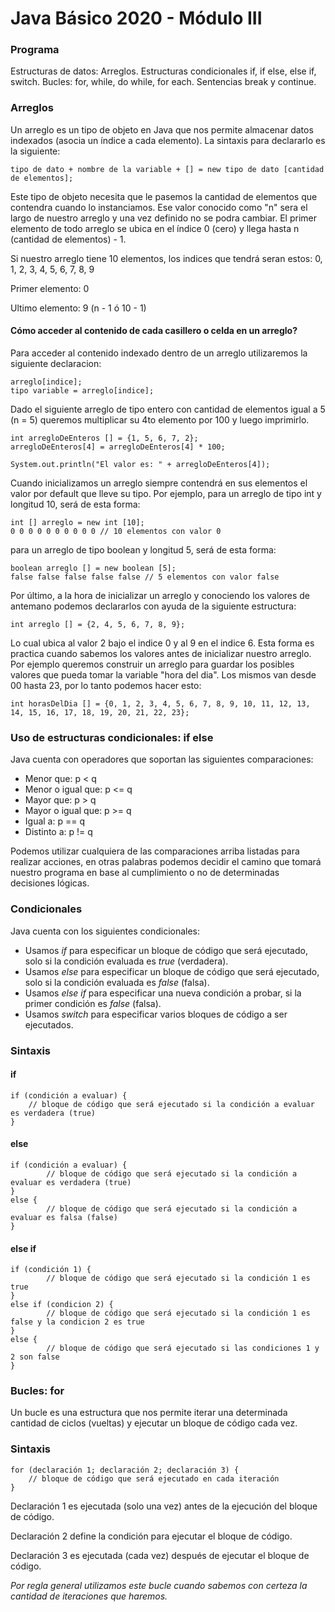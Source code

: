 # Java Básico 2020 - Módulo III

### Programa
Estructuras de datos: Arreglos. Estructuras condicionales if, if else, else if, switch. Bucles: for, while, do while, for each. 
Sentencias break y continue. 

### Arreglos
Un arreglo es un tipo de objeto en Java que nos permite almacenar datos indexados (asocia un índice a cada elemento).
La sintaxis para declararlo es la siguiente:
    
    tipo de dato + nombre de la variable + [] = new tipo de dato [cantidad de elementos]; 
    
Este tipo de objeto necesita que le pasemos la cantidad de elementos que contendra cuando lo instanciamos. Ese
valor conocido como "n" sera el largo de nuestro arreglo y una vez definido no se podra cambiar.
El primer elemento de todo arreglo se ubica en el índice 0 (cero) y llega hasta n (cantidad de elementos) - 1.

Si nuestro arreglo tiene 10 elementos, los indices que tendrá seran estos: 0, 1, 2, 3, 4, 5, 6, 7, 8, 9

Primer elemento: 0

Ultimo elemento: 9 (n - 1 ó 10 - 1)

#### Cómo acceder al contenido de cada casillero o celda en un arreglo?
Para acceder al contenido indexado dentro de un arreglo utilizaremos la siguiente declaracion:

    arreglo[indice];
    tipo variable = arreglo[indice];

Dado el siguiente arreglo de tipo entero con cantidad de elementos igual a 5 (n = 5) queremos multiplicar
su 4to elemento por 100 y luego imprimirlo.
    
    int arregloDeEnteros [] = {1, 5, 6, 7, 2};
    arregloDeEnteros[4] = arregloDeEnteros[4] * 100;
    
    System.out.println("El valor es: " + arregloDeEnteros[4]); 
    
Cuando inicializamos un arreglo siempre contendrá en sus elementos el valor por default que lleve su tipo.
Por ejemplo, 
para un arreglo de tipo int y longitud 10, será de esta forma:

    int [] arreglo = new int [10];
    0 0 0 0 0 0 0 0 0 0 // 10 elementos con valor 0  

para un arreglo de tipo boolean y longitud 5, será de esta forma:

    boolean arreglo [] = new boolean [5];
    false false false false false // 5 elementos con valor false

Por último, a la hora de inicializar un arreglo y conociendo los valores de antemano podemos declararlos 
con ayuda de la siguiente estructura: 

    int arreglo [] = {2, 4, 5, 6, 7, 8, 9};
    
Lo cual ubica al valor 2 bajo el indice 0 y al 9 en el indice 6.
Esta forma es practica cuando sabemos los valores antes de inicializar nuestro arreglo. 
Por ejemplo queremos construir un arreglo para guardar los posibles valores que pueda tomar la variable
"hora del dia". Los mismos van desde 00 hasta 23, por lo tanto podemos hacer esto:

    int horasDelDia [] = {0, 1, 2, 3, 4, 5, 6, 7, 8, 9, 10, 11, 12, 13, 14, 15, 16, 17, 18, 19, 20, 21, 22, 23};

### Uso de estructuras condicionales: if else
Java cuenta con operadores que soportan las siguientes comparaciones:
- Menor que: p < q
- Menor o igual que: p <= q
- Mayor que: p > q
- Mayor o igual que: p >= q
- Igual a: p == q
- Distinto a: p != q

Podemos utilizar cualquiera de las comparaciones arriba listadas para realizar acciones, en otras palabras podemos
decidir el camino que tomará nuestro programa en base al cumplimiento o no de determinadas decisiones lógicas.

### Condicionales
Java cuenta con los siguientes condicionales:

- Usamos *if* para especificar un bloque de código que será ejecutado, solo si la condición evaluada es *true* (verdadera).
- Usamos *else* para especificar un bloque de código que será ejecutado, solo si la condición evaluada es *false* (falsa).
- Usamos *else if* para especificar una nueva condición a probar, si la primer condición es *false* (falsa).
- Usamos *switch* para especificar varios bloques de código a ser ejecutados.

### Sintaxis
#### if
    if (condición a evaluar) {
        // bloque de código que será ejecutado si la condición a evaluar es verdadera (true) 
    }
    
#### else
    if (condición a evaluar) {
            // bloque de código que será ejecutado si la condición a evaluar es verdadera (true) 
    }
    else {
            // bloque de código que será ejecutado si la condición a evaluar es falsa (false)
    }
#### else if
    if (condición 1) {
            // bloque de código que será ejecutado si la condición 1 es true
    }
    else if (condicion 2) {
            // bloque de código que será ejecutado si la condición 1 es false y la condicion 2 es true
    }
    else {
            // bloque de código que será ejecutado si las condiciones 1 y 2 son false
    }
    
 ### Bucles: for
 Un bucle es una estructura que nos permite iterar una determinada cantidad de ciclos (vueltas) y ejecutar un bloque
 de código cada vez.
 
 ### Sintaxis
    for (declaración 1; declaración 2; declaración 3) {
        // bloque de código que será ejecutado en cada iteración
    }  
    
Declaración 1 es ejecutada (solo una vez) antes de la ejecución del bloque de código.

Declaración 2 define la condición para ejecutar el bloque de código.

Declaración 3 es ejecutada (cada vez) después de ejecutar el bloque de código.

*Por regla general utilizamos este bucle cuando sabemos con certeza la cantidad de iteraciones que haremos.*
    